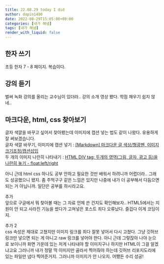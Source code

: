```yaml
---
title: 22.08.29 today I did
author: dapin1490
date: 2022-08-29T15:05:00+09:00
categories: [내가 해냄]
tags: [내가 해냄]
render_with_liquid: false
---
```


## 한자 쓰기
초등 한자 7 - 8 페이지. 복습이다.  
  
## 강의 듣기
벌써 녹화 강의를 올리는 교수님이 있더라.. 강의 소개 영상 봤다. 학점 채우기 쉽지 않네..  
  
## 마크다운, html, css 찾아보기
글자 색깔을 바꾸고 싶어서 찾아봤는데 이미지에 캡션 넣는 법도 같이 나왔다. 유용하게 잘 써보겠습니다.  
글자 색깔 바꾸기, 이미지에 캡션 넣기 : [[Markdown] 마크다운 글 색상/형광펜, 이미지 크기조정/캡션삽입](https://geniewishescometrue.tistory.com/entry/%EB%A7%88%ED%81%AC%EB%8B%A4%EC%9A%B4-%EA%B4%80%EB%A0%A8-%ED%8C%81-%EA%B8%80-%EC%83%89%EC%83%81-%ED%98%95%EA%B4%91%ED%8E%9C)  
두 개의 이미지 나란히 나타내기 : [HTML DIV tag: 두개의 영역(그림, 글자, 광고 등)을 나란히 놓기 - float:left/right](https://ojji.wayful.com/2013/12/HTML-set-Two-Parallel-DIVs-columns.html)  
  
아니 근데 html css 하나도 공부 안하고 필요한 것만 배워서 하려니까 어렵더라.. 그래도 성공했으니 됐지. 좀 주먹구구 같은 느낌은 있지만 나중에 내가 더 공부해서 다듬으면 되는 거 아닙니까. 일단은 공부를 하시라고요.  
  
추가  
앞으로 구글에서 뭐 찾아볼 때는 그 자료 언제 쓴 건지도 확인해보자.. HTML5에서는 지원이 안 되고 사라진 기능을 썼다가 고쳐넣은 포스트 죄다 오류났다. 즐겁다 이게 코딩이지.  
  
추가 2  
css 속성은 제대로 고쳤지만 이미지 링크를 죄다 잘못 넣어서 다시 고쳤다. 그냥 깃허브 링크만 넣으면 되는 게 아니고 raw 링크를 넣어야 한다. 아니 근데 그렇잖아 나야 눈으로 보이니까 화면 가운데 있는 저게 나타내야 할 이미지구나 하지만 HTML이 그걸 알겠냐고요 그러니까 내가 정말 딱 이미지만 골라서 찍어줘야 하는데 깃허브 리포지도리에 있는 파일만 냅다 찍어준거지. 그러니까 이미지가 안 나오지. 어쨌든 수리 성공!  